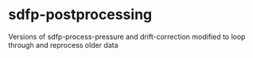 # sdfp-postprocessing
Versions of sdfp-process-pressure and drift-correction modified to loop through and reprocess older data
